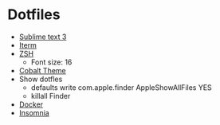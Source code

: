 Dotfiles
========

* [Sublime text 3](https://www.sublimetext.com/3)
* [Iterm](https://www.iterm2.com/version3.html)
* [ZSH](https://github.com/robbyrussell/oh-my-zsh)
  * Font size: 16
* [Cobalt Theme](https://github.com/wesbos/Cobalt2-iterm)
* Show dotfles
  * defaults write com.apple.finder AppleShowAllFiles YES
  * killall Finder
* [Docker](https://www.docker.com/products/overview)
* [Insomnia](https://insomnia.rest/)
